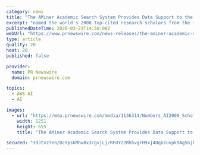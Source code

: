 ```yaml
---
category: news
title: "The AMiner Academic Search System Provides Data Support to the Annual AI 2000 Most Influential Scholars List"
excerpt: "named the world's 2000 top-cited research scholars from the fields of artificial intelligence (AI) over the next ten years (2020–2029). Data provided by Tsinghua Aminer academic data system, which tracks and analyzes research results for 250,"
publishedDateTime: 2020-03-23T14:50:00Z
webUrl: "https://www.prnewswire.com/news-releases/the-aminer-academic-search-system-provides-data-support-to-the-annual-ai-2000-most-influential-scholars-list-301027834.html"
type: article
quality: 20
heat: 20
published: false

provider:
  name: PR Newswire
  domain: prnewswire.com

topics:
  - AWS AI
  - AI

images:
  - url: "https://mma.prnewswire.com/media/1136314/Numbers_AI2000_Scholars_Top_10_Countries.jpg?p=facebook"
    width: 1251
    height: 655
    title: "The AMiner Academic Search System Provides Data Support to the Annual AI 2000 Most Influential Scholars List"

secured: "s9JtvzTen/DcYps6Mhw8x3cgvjLj/RFUYZ2RhhvgrH9xj4OqUzuvpk9Ag5GjkiWSDnvkUqZ/xmLGJ0sq/K6Qb4uK5qPETDzdOfFFOE8ssSq68vpJXStxMnPhHmN/M4eTD6XXU/LeKgHebCNs5a4lMLNvHf/uXo8WM/EuyD1OzARPrWaKZROG654N9pgQDuivSRefxJv58qW6cog4zSM1FTDNXTUF33w4DKEYXjV/DhO11J7rc7Io2aTJc3dU2vgM8lGXJceKp4STiCMKWCEryuszATAMOniCCwsH/8dZ+AxpWQJonM0y1y2OsGJJ0G69;mvs6az0IrWJDiXC29ImMlQ=="
---
```



